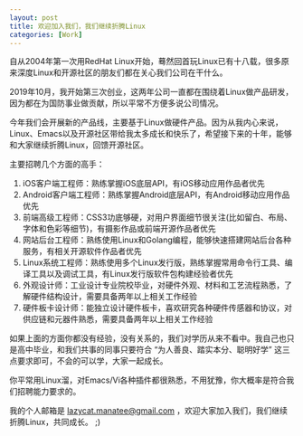 ```yaml
---
layout: post
title: 欢迎加入我们，我们继续折腾Linux
categories: [Work]
---
```


自从2004年第一次用RedHat Linux开始，蓦然回首玩Linux已有十八载，很多原来深度Linux和开源社区的朋友们都在关心我们公司在干什么。

2019年10月，我开始第三次创业，这两年公司一直都在围绕着Linux做产品研发，因为都在为国防事业做贡献，所以平常不方便多说公司情况。

今年我们会开展新的产品线，主要基于Linux做硬件产品。因为从我内心来说，Linux、Emacs以及开源社区带给我太多成长和快乐了，希望接下来的十年，能够和大家继续折腾Linux，回馈开源社区。

主要招聘几个方面的高手：

1. iOS客户端工程师：熟练掌握iOS底层API，有iOS移动应用作品者优先
2. Android客户端工程师：熟练掌握Android底层API，有Android移动应用作品优先
3. 前端高级工程师：CSS3功底够硬，对用户界面细节很关注(比如留白、布局、字体和色彩等细节)，有摄影作品或前端开源作品者优先
4. 网站后台工程师：熟练使用Linux和Golang编程，能够快速搭建网站后台各种服务，有相关开源软件作品者优先
5. Linux系统工程师：熟练使用多个Linux发行版，熟练掌握常用命令行工具、编译工具以及调试工具，有Linux发行版软件包构建经验者优先
6. 外观设计师：工业设计专业院校毕业，对硬件外观、材料和工艺流程熟悉，了解硬件结构设计，需要具备两年以上相关工作经验
7. 硬件板卡设计师：能独立设计硬件板卡，喜欢研究各种硬件传感器和协议，对供应链和元器件熟悉，需要具备两年以上相关工作经验

如果上面的方面你都没有经验，没有关系的，我们对学历从来不看中。我自己也只是高中毕业，和我们共事的同事只要符合 “为人善良、踏实本分、聪明好学” 这三点要求即可，不会的可以学，大家一起成长。

你平常用Linux溜，对Emacs/Vi各种插件都很熟悉，不用犹豫，你大概率是符合我们招聘能力要求的。

我的个人邮箱是 lazycat.manatee@gmail.com ，欢迎大家加入我们，我们继续折腾Linux，共同成长。 ;)
